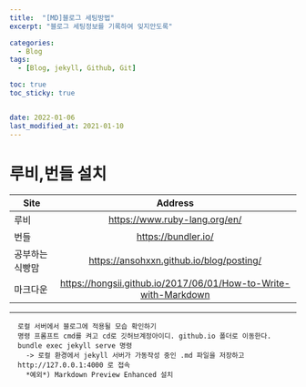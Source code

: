 ```yaml
---
title:  "[MD]블로그 세팅방법"
excerpt: "블로그 세팅정보를 기록하여 잊지안도록" 

categories:
  - Blog
tags:
  - [Blog, jekyll, Github, Git]

toc: true
toc_sticky: true


date: 2022-01-06
last_modified_at: 2021-01-10
---
```

# 루비,번들 설치 
|Site|Address|
|--|:--:|
|루비|https://www.ruby-lang.org/en/|
|번들|https://bundler.io/|
|공부하는 식빵맘|https://ansohxxn.github.io/blog/posting/|
|마크다운|https://hongsii.github.io/2017/06/01/How-to-Write-with-Markdown|  

---
``` 
  로컬 서버에서 블로그에 적용될 모습 확인하기
  명령 프롬프트 cmd를 켜고 cd로 깃허브계정아이디. github.io 폴더로 이동한다.  
  bundle exec jekyll serve 명령
    -> 로컬 환경에서 jekyll 서버가 가동작성 중인 .md 파일을 저장하고  
  http://127.0.0.1:4000 로 접속    
    *예외*) Markdown Preview Enhanced 설치
```

    


